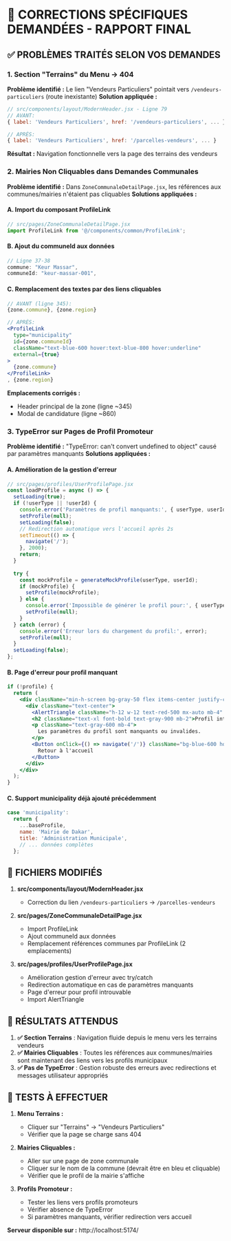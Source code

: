 # 🎯 CORRECTIONS SPÉCIFIQUES DEMANDÉES - RAPPORT FINAL

## ✅ **PROBLÈMES TRAITÉS SELON VOS DEMANDES**

### 1. **Section "Terrains" du Menu → 404**
**Problème identifié :** Le lien "Vendeurs Particuliers" pointait vers `/vendeurs-particuliers` (route inexistante)
**Solution appliquée :**
```jsx
// src/components/layout/ModernHeader.jsx - Ligne 79
// AVANT:
{ label: 'Vendeurs Particuliers', href: '/vendeurs-particuliers', ... }

// APRÈS:
{ label: 'Vendeurs Particuliers', href: '/parcelles-vendeurs', ... }
```
**Résultat :** Navigation fonctionnelle vers la page des terrains des vendeurs

### 2. **Mairies Non Cliquables dans Demandes Communales**
**Problème identifié :** Dans `ZoneCommunaleDetailPage.jsx`, les références aux communes/mairies n'étaient pas cliquables
**Solutions appliquées :**

#### A. Import du composant ProfileLink
```jsx
// src/pages/ZoneCommunaleDetailPage.jsx
import ProfileLink from '@/components/common/ProfileLink';
```

#### B. Ajout du communeId aux données
```jsx
// Ligne 37-38
commune: "Keur Massar",
communeId: "keur-massar-001",
```

#### C. Remplacement des textes par des liens cliquables
```jsx
// AVANT (ligne 345):
{zone.commune}, {zone.region}

// APRÈS:
<ProfileLink 
  type="municipality" 
  id={zone.communeId} 
  className="text-blue-600 hover:text-blue-800 hover:underline"
  external={true}
>
  {zone.commune}
</ProfileLink>
, {zone.region}
```

**Emplacements corrigés :**
- Header principal de la zone (ligne ~345)
- Modal de candidature (ligne ~860)

### 3. **TypeError sur Pages de Profil Promoteur**
**Problème identifié :** "TypeError: can't convert undefined to object" causé par paramètres manquants
**Solutions appliquées :**

#### A. Amélioration de la gestion d'erreur
```jsx
// src/pages/profiles/UserProfilePage.jsx
const loadProfile = async () => {
  setLoading(true);
  if (!userType || !userId) {
    console.error('Paramètres de profil manquants:', { userType, userId });
    setProfile(null);
    setLoading(false);
    // Redirection automatique vers l'accueil après 2s
    setTimeout(() => {
      navigate('/');
    }, 2000);
    return;
  }
  
  try {
    const mockProfile = generateMockProfile(userType, userId);
    if (mockProfile) {
      setProfile(mockProfile);
    } else {
      console.error('Impossible de générer le profil pour:', { userType, userId });
      setProfile(null);
    }
  } catch (error) {
    console.error('Erreur lors du chargement du profil:', error);
    setProfile(null);
  }
  setLoading(false);
};
```

#### B. Page d'erreur pour profil manquant
```jsx
if (!profile) {
  return (
    <div className="min-h-screen bg-gray-50 flex items-center justify-center">
      <div className="text-center">
        <AlertTriangle className="h-12 w-12 text-red-500 mx-auto mb-4" />
        <h2 className="text-xl font-bold text-gray-900 mb-2">Profil introuvable</h2>
        <p className="text-gray-600 mb-4">
          Les paramètres du profil sont manquants ou invalides.
        </p>
        <Button onClick={() => navigate('/')} className="bg-blue-600 hover:bg-blue-700">
          Retour à l'accueil
        </Button>
      </div>
    </div>
  );
}
```

#### C. Support municipality déjà ajouté précédemment
```jsx
case 'municipality':
  return {
    ...baseProfile,
    name: 'Mairie de Dakar',
    title: 'Administration Municipale',
    // ... données complètes
  };
```

## 🔧 **FICHIERS MODIFIÉS**

1. **src/components/layout/ModernHeader.jsx**
   - Correction du lien `/vendeurs-particuliers` → `/parcelles-vendeurs`

2. **src/pages/ZoneCommunaleDetailPage.jsx**
   - Import ProfileLink
   - Ajout communeId aux données
   - Remplacement références communes par ProfileLink (2 emplacements)

3. **src/pages/profiles/UserProfilePage.jsx**
   - Amélioration gestion d'erreur avec try/catch
   - Redirection automatique en cas de paramètres manquants
   - Page d'erreur pour profil introuvable
   - Import AlertTriangle

## 🎯 **RÉSULTATS ATTENDUS**

1. **✅ Section Terrains** : Navigation fluide depuis le menu vers les terrains vendeurs
2. **✅ Mairies Cliquables** : Toutes les références aux communes/mairies sont maintenant des liens vers les profils municipaux
3. **✅ Pas de TypeError** : Gestion robuste des erreurs avec redirections et messages utilisateur appropriés

## 🚀 **TESTS À EFFECTUER**

1. **Menu Terrains :**
   - Cliquer sur "Terrains" → "Vendeurs Particuliers"
   - Vérifier que la page se charge sans 404

2. **Mairies Cliquables :**
   - Aller sur une page de zone communale
   - Cliquer sur le nom de la commune (devrait être en bleu et cliquable)
   - Vérifier que le profil de la mairie s'affiche

3. **Profils Promoteur :**
   - Tester les liens vers profils promoteurs
   - Vérifier absence de TypeError
   - Si paramètres manquants, vérifier redirection vers accueil

**Serveur disponible sur :** http://localhost:5174/
